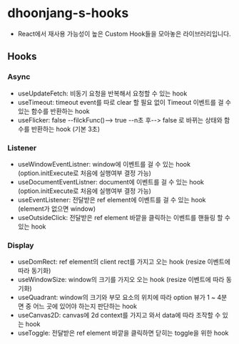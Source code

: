 # dhoonjang-s-hooks

- React에서 재사용 가능성이 높은 Custom Hook들을 모아놓은 라이브러리입니다.

## Hooks

### Async

- useUpdateFetch: 비동기 요청을 반복해서 요청할 수 있는 hook
- useTimeout: timeout event를 따로 clear 할 필요 없이 Timeout 이벤트를 걸 수 있는 함수를 반환하는 hook
- useFlicker: false --filckFunc()--> true --n초 후--> false 로 바뀌는 상태와 함수를 반환하는 hook (기본 3초)

### Listener

- useWindowEventListner: window에 이벤트를 걸 수 있는 hook (option.initExecute로 처음에 실행여부 결정 가능)
- useDocumentEventListner: document에 이벤트를 걸 수 있는 hook (option.initExecute로 처음에 실행여부 결정 가능)
- useEventListener: 전달받은 ref element에 이벤트를 걸 수 있는 hook (element가 없으면 window)
- useOutsideClick: 전달받은 ref element 바깥을 클릭하는 이벤트를 핸들링 할 수 있는 hook

### Display

- useDomRect: ref element의 client rect를 가지고 오는 hook (resize 이벤트에 따라 동기화)
- useWindowSize: window의 크기를 가지오 오는 hook (resize 이벤트에 따라 동기화)
- useQuadrant: window의 크기와 부모 요소의 위치에 따라 option 뷰가 1 ~ 4분면 중 어느 곳에 있어야 하는지 판단하는 hook
- useCanvas2D: canvas에 2d context를 가지고 와서 data에 따라 조작할 수 있는 hook
- useToggle: 전달받은 ref element 바깥을 클릭하면 닫히는 toggle을 위한 hook
